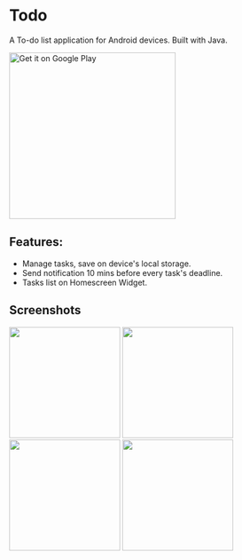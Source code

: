 # Todo
<p>A To-do list application for Android devices. Built with Java.</p>
<a href='https://play.google.com/store/apps/details?id=com.basoft.todo&pcampaignid=pcampaignidMKT-Other-global-all-co-prtnr-py-PartBadge-Mar2515-1'><img width='300px' alt='Get it on Google Play' src='https://play.google.com/intl/en_us/badges/static/images/badges/en_badge_web_generic.png'/></a>

## Features:
* Manage tasks, save on device's local storage.
* Send notification 10 mins before every task's deadline.
* Tasks list on Homescreen Widget.

## Screenshots
<img src="https://github.com/tranbaoanhh27/todo-app/assets/108526097/309145b2-b8b4-404c-a30e-26e13e382655" width="200px" />
<img src="https://github.com/tranbaoanhh27/todo-app/assets/108526097/4a7f8382-63df-485e-b5be-2e0e64054f05" width="200px" />
<img src="https://github.com/tranbaoanhh27/todo-app/assets/108526097/453fbdfd-cfc7-443a-80aa-c3abcd1a8bb4" width="200px" />
<img src="https://github.com/tranbaoanhh27/todo-app/assets/108526097/426203fe-baaf-46e5-b0cd-ae62623a5d09" width="200px" />

